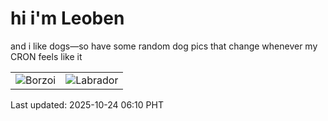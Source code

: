 # hi i'm Leoben

and i like dogs—so have some random dog pics that change whenever my CRON feels like it

|  |  |
|--------|----------|
| ![Borzoi](https://random-dog-vercel.vercel.app/api/random-borzoi?v=1761257430) | ![Labrador](https://random-dog-vercel.vercel.app/api/random-labrador?v=1761257430) |

Last updated: 2025-10-24 06:10 PHT
